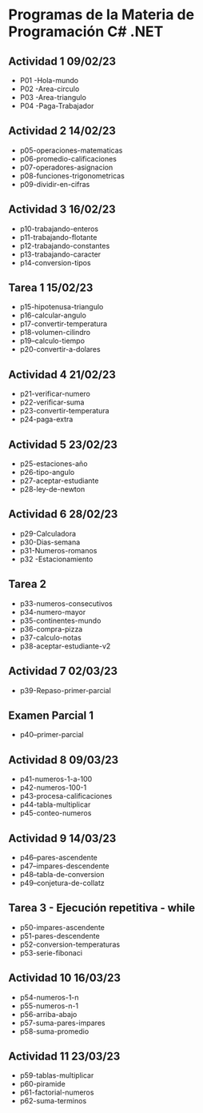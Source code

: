 # Programas de la Materia de Programación C# .NET

## Actividad 1 09/02/23
- P01 -Hola-mundo
- P02 -Area-circulo
- P03 -Area-triangulo
- P04 -Paga-Trabajador

## Actividad 2 14/02/23
- p05-operaciones-matematicas
- p06-promedio-calificaciones
- p07-operadores-asignacion 
- p08-funciones-trigonometricas
- p09-dividir-en-cifras

## Actividad 3 16/02/23
- p10-trabajando-enteros
- p11-trabajando-flotante
- p12-trabajando-constantes
- p13-trabajando-caracter
- p14-conversion-tipos

## Tarea 1 15/02/23
- p15-hipotenusa-triangulo
- p16-calcular-angulo
- p17-convertir-temperatura 
- p18-volumen-cilindro 
- p19–calculo-tiempo
- p20-convertir-a-dolares

## Actividad 4 21/02/23
- p21-verificar-numero
- p22-verificar-suma 
- p23-convertir-temperatura
- p24-paga-extra

## Actividad 5 23/02/23
- p25-estaciones-año
- p26-tipo-angulo
- p27-aceptar-estudiante
- p28-ley-de-newton 

## Actividad 6 28/02/23
- p29-Calculadora
- p30-Dias-semana
- p31-Numeros-romanos
- p32 -Estacionamiento

## Tarea 2 
- p33-numeros-consecutivos
- p34-numero-mayor
- p35-continentes-mundo
- p36-compra-pizza
- p37-calculo-notas
- p38-aceptar-estudiante-v2

## Actividad 7 02/03/23
- p39-Repaso-primer-parcial

## Examen Parcial 1
- p40–primer-parcial

## Actividad 8 09/03/23
- p41-numeros-1-a-100
- p42-numeros-100-1
- p43-procesa-calificaciones    
- p44-tabla-multiplicar 
- p45-conteo-numeros

## Actividad 9 14/03/23
- p46–pares-ascendente
- p47–impares-descendente
- p48–tabla-de-conversion
- p49–conjetura-de-collatz

## Tarea 3 - Ejecución repetitiva - while
- p50-impares-ascendente 
- p51-pares-descendente
- p52-conversion-temperaturas
- p53-serie-fibonaci

## Actividad 10 16/03/23
- p54-numeros-1-n
- p55-numeros-n-1
- p56-arriba-abajo 
- p57-suma-pares-impares
- p58-suma-promedio 

## Actividad 11 23/03/23
- p59-tablas-multiplicar
- p60-piramide
- p61-factorial-numeros
- p62-suma-terminos 